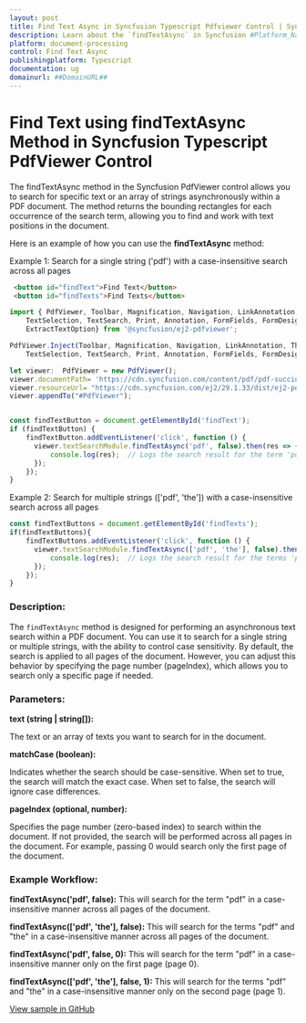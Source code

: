 ```yaml
---
layout: post
title: Find Text Async in Syncfusion Typescript Pdfviewer Control | Syncfusion
description: Learn about the `findTextAsync` in Syncfusion #Platform_Name## Pdfviewer control of Syncfusion Essential JS 2 and more.
platform: document-processing
control: Find Text Async
publishingplatform: Typescript
documentation: ug
domainurl: ##DomainURL##
---
```



# Find Text using findTextAsync Method in Syncfusion Typescript PdfViewer Control

The findTextAsync method in the Syncfusion PdfViewer control allows you to search for specific text or an array of strings asynchronously within a PDF document. The method returns the bounding rectangles for each occurrence of the search term, allowing you to find and work with text positions in the document.

Here is an example of how you can use the **findTextAsync** method:

Example 1: Search for a single string ('pdf') with a case-insensitive search across all pages

```html
 <button id="findText">Find Text</button>
 <button id="findTexts">Find Texts</button>
```
```ts
import { PdfViewer, Toolbar, Magnification, Navigation, LinkAnnotation, ThumbnailView, BookmarkView,
    TextSelection, TextSearch, Print, Annotation, FormFields, FormDesigner, PageOrganizer,
    ExtractTextOption} from '@syncfusion/ej2-pdfviewer';

PdfViewer.Inject(Toolbar, Magnification, Navigation, LinkAnnotation, ThumbnailView, BookmarkView,
    TextSelection, TextSearch, Print, Annotation, FormFields, FormDesigner, PageOrganizer);

let viewer:  PdfViewer = new PdfViewer();
viewer.documentPath= 'https://cdn.syncfusion.com/content/pdf/pdf-succinctly.pdf';
viewer.resourceUrl= "https://cdn.syncfusion.com/ej2/29.1.33/dist/ej2-pdfviewer-lib";
viewer.appendTo("#PdfViewer");


const findTextButton = document.getElementById('findText');
if (findTextButton) {
    findTextButton.addEventListener('click', function () {
      viewer.textSearchModule.findTextAsync('pdf', false).then(res => {
          console.log(res);  // Logs the search result for the term 'pdf'
      });
    });
}
```
Example 2: Search for multiple strings (['pdf', 'the']) with a case-insensitive search across all pages
```ts
const findTextButtons = document.getElementById('findTexts');
if(findTextButtons){
    findTextButtons.addEventListener('click', function () {
      viewer.textSearchModule.findTextAsync(['pdf', 'the'], false).then(res => {
          console.log(res);  // Logs the search result for the terms 'pdf' and 'the'
      });
    });
}
```

### Description:

The `findTextAsync` method is designed for performing an asynchronous text search within a PDF document. You can use it to search for a single string or multiple strings, with the ability to control case sensitivity. By default, the search is applied to all pages of the document. However, you can adjust this behavior by specifying the page number (pageIndex), which allows you to search only a specific page if needed.

### Parameters:

**text (string | string[]):**

The text or an array of texts you want to search for in the document.

**matchCase (boolean):**

Indicates whether the search should be case-sensitive.
When set to true, the search will match the exact case.
When set to false, the search will ignore case differences.

**pageIndex (optional, number):**

Specifies the page number (zero-based index) to search within the document.
If not provided, the search will be performed across all pages in the document.
For example, passing 0 would search only the first page of the document.

### Example Workflow:

**findTextAsync('pdf', false):**
This will search for the term "pdf" in a case-insensitive manner across all pages of the document.

**findTextAsync(['pdf', 'the'], false):**
This will search for the terms "pdf" and "the" in a case-insensitive manner across all pages of the document.

**findTextAsync('pdf', false, 0):**
This will search for the term "pdf" in a case-insensitive manner only on the first page (page 0).

**findTextAsync(['pdf', 'the'], false, 1):**
This will search for the terms "pdf" and "the" in a case-insensitive manner only on the second page (page 1).

[View sample in GitHub](https://github.com/SyncfusionExamples/typescript-pdf-viewer-examples/tree/master/How%20to/)
